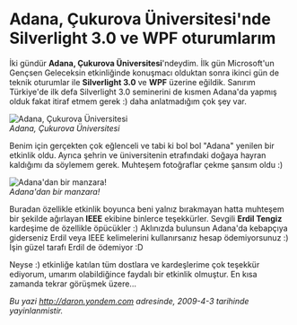 # Adana, Çukurova Üniversitesi'nde Silverlight 3.0 ve WPF oturumlarım
İki gündür **Adana, Çukurova Üniversitesi**'ndeydim. İlk gün
Microsoft'un Gençsen Geleceksin etkinliğinde konuşmacı olduktan sonra
ikinci gün de teknik oturumlar ile **Silverlight 3.0** ve **WPF**
üzerine eğildik. Sanırım Türkiye'de ilk defa Silverlight 3.0 seminerini
de kısmen Adana'da yapmış olduk fakat itiraf etmem gerek :) daha
anlatmadığım çok şey var.

![Adana, Çukurova
Üniversitesi](media/Adana_Cukurova_Universitesinde_Silverlight_3_0_ve_WPF_oturumlarim/03042009_1.jpg)\
*Adana, Çukurova Üniversitesi*

Benim için gerçekten çok eğlenceli ve tabi ki bol bol "Adana" yenilen
bir etkinlik oldu. Ayrıca şehrin ve üniversitenin etrafındaki doğaya
hayran kaldığımı da söylemem gerek. Muhteşem fotoğraflar çekme şansım
oldu :)

![Adana'dan bir
manzara!](media/Adana_Cukurova_Universitesinde_Silverlight_3_0_ve_WPF_oturumlarim/03042009_2.jpg)\
*Adana'dan bir manzara!*

Buradan özellikle etkinlik boyunca beni yalnız bırakmayan hatta muhteşem
bir şekilde ağırlayan **IEEE** ekibine binlerce teşekkürler. Sevgili
**Erdil Tengiz** kardeşime de özellikle öpücükler :) Aklınızda bulunsun
Adana'da kebapçıya giderseniz Erdil veya IEEE kelimelerini kullanırsanız
hesap ödemiyorsunuz :) İşin güzel tarafı Erdil de ödemiyor :D

Neyse :) etkinliğe katılan tüm dostlara ve kardeşlerime çok teşekkür
ediyorum, umarım olabildiğince faydalı bir etkinlik olmuştur. En kısa
zamanda tekrar görüşmek üzere...



*Bu yazi http://daron.yondem.com adresinde, 2009-4-3 tarihinde yayinlanmistir.*
